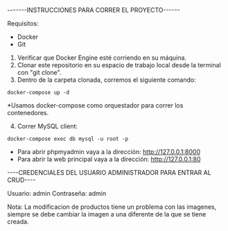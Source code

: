 -------INSTRUCCIONES PARA CORRER EL PROYECTO------

Requisitos: 
- Docker
- Git

1. Verificar que Docker Engine esté corriendo en su máquina.
2. Clonar este repositorio en su espacio de trabajo local desde la terminal con "git clone".
3. Dentro de la carpeta clonada, corremos el siguiente comando: 

```
docker-compose up -d
```
*Usamos docker-compose como orquestador para correr los contenedores.

4. Correr MySQL client: 

```
docker-compose exec db mysql -u root -p
```

* Para abrir phpmyadmin vaya a la dirección: http://127.0.0.1:8000 
* Para abrir la web principal vaya a la dirección: http://127.0.0.1:80

----CREDENCIALES DEL USUARIO ADMINISTRADOR PARA ENTRAR AL CRUD----

Usuario: admin
Contraseña: admin


Nota: La modificacion de productos tiene un problema con las imagenes, siempre se debe cambiar la imagen a una diferente de la que se tiene creada.